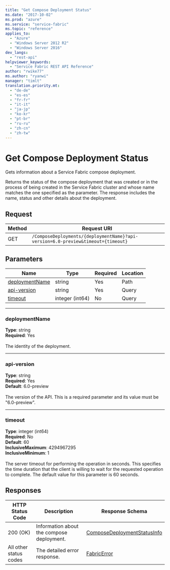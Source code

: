 ```yaml
---
title: "Get Compose Deployment Status"
ms.date: "2017-10-02"
ms.prod: "azure"
ms.service: "service-fabric"
ms.topic: "reference"
applies_to: 
  - "Azure"
  - "Windows Server 2012 R2"
  - "Windows Server 2016"
dev_langs: 
  - "rest-api"
helpviewer_keywords: 
  - "Service Fabric REST API Reference"
author: "rwike77"
ms.author: "ryanwi"
manager: "timlt"
translation.priority.mt: 
  - "de-de"
  - "es-es"
  - "fr-fr"
  - "it-it"
  - "ja-jp"
  - "ko-kr"
  - "pt-br"
  - "ru-ru"
  - "zh-cn"
  - "zh-tw"
---
```

# Get Compose Deployment Status
Gets information about a Service Fabric compose deployment.

Returns the status of the compose deployment that was created or in the process of being created in the Service Fabric cluster and whose name matches the one specified as the parameter. The response includes the name, status and other details about the deployment.

## Request
| Method | Request URI |
| ------ | ----------- |
| GET | `/ComposeDeployments/{deploymentName}?api-version=6.0-preview&timeout={timeout}` |


## Parameters
| Name | Type | Required | Location |
| --- | --- | --- | --- |
| [deploymentName](#deploymentname) | string | Yes | Path |
| [api-version](#api-version) | string | Yes | Query |
| [timeout](#timeout) | integer (int64) | No | Query |

____
### deploymentName
__Type__: string <br/>
__Required__: Yes<br/>
<br/>
The identity of the deployment.

____
### api-version
__Type__: string <br/>
__Required__: Yes<br/>
__Default__: 6.0-preview <br/>
<br/>
The version of the API. This is a required parameter and its value must be "6.0-preview".

____
### timeout
__Type__: integer (int64) <br/>
__Required__: No<br/>
__Default__: 60 <br/>
__InclusiveMaximum__: 4294967295 <br/>
__InclusiveMinimum__: 1 <br/>
<br/>
The server timeout for performing the operation in seconds. This specifies the time duration that the client is willing to wait for the requested operation to complete. The default value for this parameter is 60 seconds.

## Responses

| HTTP Status Code | Description | Response Schema |
| --- | --- | --- |
| 200 (OK) | Information about the compose deployment.<br/> | [ComposeDeploymentStatusInfo](sfclient-v60-model-composedeploymentstatusinfo.md) |
| All other status codes | The detailed error response.<br/> | [FabricError](sfclient-v60-model-fabricerror.md) |
